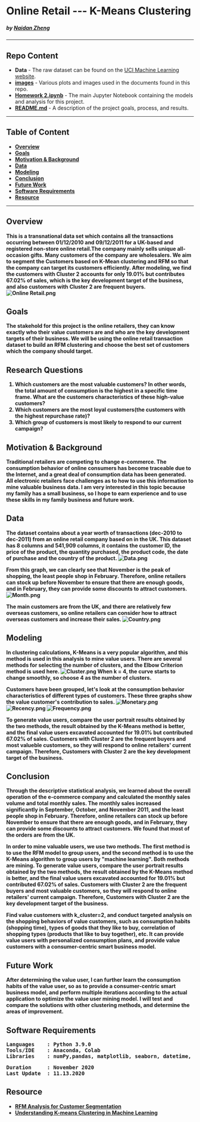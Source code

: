 # Online Retail --- K-Means Clustering

#####    by <b>[Naidan Zheng](https://github.com/Naidanzheng)</b>

---

## Repo Content
- <b>Data</b> - The raw dataset can be found on the [UCI Machine Learning website](https://archive.ics.uci.edu/ml/datasets/Online+Retail). 
- <b>[images](https://github.com/Naidanzheng/Homework-2/blob/Master/Image)</b> - Various plots and images used in the documents found in this repo.
- <b>[Homework 2.ipynb](https://github.com/Naidanzheng/Homework-2/blob/Master/Homework%202.ipynb)</b> - The main Jupyter Notebook containing the models and analysis for this project.
- <b>[README.md](README.md)</b> - A description of the project goals, process, and results.

---


## Table of Content
- <b>[Overview](https://github.com/Naidanzheng/Homework-2/blob/Master/README.md#overview) 
- <b>[Goals](https://github.com/Naidanzheng/Homework-2/blob/Master/README.md#goals) 
- <b>[Motivation & Background](https://github.com/Naidanzheng/Homework-2/blob/Master/README.md#motivation--background) 
- <b>[Data](https://github.com/Naidanzheng/Homework-2/blob/Master/README.md#data) 
- <b>[Modeling](https://github.com/Naidanzheng/Homework-2/blob/Master/README.md#modeling) 
- <b>[Conclusion](https://github.com/Naidanzheng/Homework-2/blob/Master/README.md#conclusion) 
- <b>[Future Work](https://github.com/Naidanzheng/Homework-2/blob/Master/README.md#future-work) 
- <b>[Software Requirements](https://github.com/Naidanzheng/Homework-2/blob/Master/README.md#software-requirements) 
- <b>[Resource](https://github.com/Naidanzheng/Homework-2/blob/Master/README.md#resource) 

---
## Overview
This is a transnational data set which contains all the transactions occurring between 01/12/2010 and 09/12/2011 for a UK-based and registered non-store online retail.The company mainly sells unique all-occasion gifts. Many customers of the company are wholesalers. We aim to segment the Customers based on K-Mean clustering and RFM so that the company can target its customers efficiently. After modeling, we find the customers with Cluster 2 accounts for only 19.01% but contributes 67.02% of sales, which is the key development target of the business, and also customers with Cluster 2 are frequent buyers.
![Online Retail.png](https://github.com/Naidanzheng/Homework-2/blob/Master/Image/Online%20Retail.png)


## Goals
The stakehold for this project is the online retailers, they can know exactly who their value customers are and who are the key development targets of their business.
We will be using the online retail transaction dataset to build an RFM clustering and choose the best set of customers which the company should target.


## Research Questions
1. Which customers are the most valuable customers? In other words, the total amount of consumption is the highest in a specific time frame. What are the customers characteristics of these high-value customers?
2. Which customers are the most loyal customers(the customers with the highest repurchase rate)?
3. Which group of customers is most likely to respond to our current campaign? 

## Motivation & Background
Traditional retailers are competing to change e-commerce. The consumption behavior of online consumers has become traceable due to the Internet, and a great deal of consumption data has been generated. All electronic retailers face challenges as to how to use this information to mine valuable business data. I am very interested in this topic because my family has a small business, so I hope to earn experience and to use these skills in my family business and future work.




## Data
The dataset contains about a year worth of transactions (dec-2010 to dec-2011) from an online retail company based on in the UK.
This dataset has 8 columns and 541,909 columns, it contains the customer ID, the price of the product, the quantity purchased, the product code, the date of purchase and the country of the product.
![Data.png](https://github.com/Naidanzheng/Homework-2/blob/Master/Image/Data.png)


From this graph, we can clearly see that November is the peak of shopping, the least people shop in February.
Therefore, online retailers can stock up before November to ensure that there are enough goods, and in February, they can provide some discounts to attract customers.
![Month.png](https://github.com/Naidanzheng/Homework-2/blob/Master/Image/Month.png)


The main customers are from the UK, and there are relatively few overseas customers, so online retailers can consider how to attract overseas customers and increase their sales.
![Country.png](https://github.com/Naidanzheng/Homework-2/blob/Master/Image/Country.png)

## Modeling
In clustering calculations, K-Means is a very popular algorithm, and this method is used in this analysis to mine value users.
There are several methods for selecting the number of clusters, and the Elbow Criterion method is used here.
![Cluster.png](https://github.com/Naidanzheng/Homework-2/blob/Master/Image/Cluster.png)
When k = 4, the curve starts to change smoothly, so choose 4 as the number of clusters.

Customers have been grouped, let's look at the consumption behavior characteristics of different types of customers.
These three  graphs show the value customer's contribution to sales.
![Monetary.png](https://github.com/Naidanzheng/Homework-2/blob/Master/Image/Monetary.png)
![Recency.png](https://github.com/Naidanzheng/Homework-2/blob/Master/Image/Recency.png)
![Frequency.png](https://github.com/Naidanzheng/Homework-2/blob/Master/Image/Frequency.png)

To generate value users, compare the user portrait results obtained by the two methods, the result obtained by the K-Means method is better, and the final value users excavated accounted for 19.01% but contributed 67.02% of sales. Customers with Cluster 2 are the frequent buyers and most valueble customers, so they will respond to online retailers' current campaign. Therefore, Customers with Cluster 2 are the key development target of the business.



## Conclusion
Through the descriptive statistical analysis, we learned about the overall operation of the e-commerce company and calculated the monthly sales volume and total monthly sales. The monthly sales increased significantly in September, October, and November 2011, and the least people shop in February. Therefore, online retailers can stock up before November to ensure that there are enough goods, and in February, they can provide some discounts to attract customers. We found that most of the orders are from the UK.

In order to mine valuable users, we use two methods. The first method is to use the RFM model to group users, and the second method is to use the K-Means algorithm to group users by "machine learning". Both methods are mining. To generate value users, compare the user portrait results obtained by the two methods, the result obtained by the K-Means method is better, and the final value users excavated accounted for 19.01% but contributed 67.02% of sales. 
Customers with Cluster 2 are the frequent buyers and most valuable customers, so they will respond to online retailers' current campaign. Therefore, Customers with Cluster 2 are the key development target of the business.

Find value customers with k_cluster=2, and conduct targeted analysis on the shopping behaviors of value customers, such as consumption habits (shopping time), types of goods that they like to buy, correlation of shopping types (products that like to buy together), etc. It can provide value users with personalized consumption plans, and provide value customers with a consumer-centric smart business model.

## Future Work
After determining the value user, I can further learn the consumption habits of the value user, so as to provide a consumer-centric smart business model, and perform multiple iterations according to the actual application to optimize the value user mining model. I will test and compare the solutions with other clustering methods, and determine the areas of improvement.

## Software Requirements
<pre>
Languages    : Python 3.9.0
Tools/IDE    : Anaconda, Colab
Libraries    : numPy,pandas, matplotlib, seaborn, datetime, scikit-learn,warning 
</pre>

<pre>
Duration     : November 2020
Last Update  : 11.13.2020
</pre>


## Resource

- <b>[RFM Analysis for Customer Segmentation](https://clevertap.com/blog/rfm-analysis/)
- <b>[Understanding K-means Clustering in Machine Learning](https://towardsdatascience.com/understanding-k-means-clustering-in-machine-learning-6a6e67336aa1)
